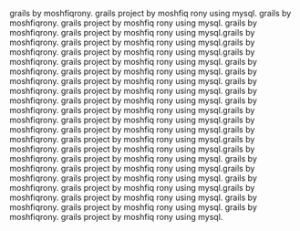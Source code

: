 grails by moshfiqrony.
grails project by moshfiq rony using mysql.
grails by moshfiqrony.
grails project by moshfiq rony using mysql.
grails by moshfiqrony.
grails project by moshfiq rony using mysql.grails by moshfiqrony.
grails project by moshfiq rony using mysql.grails by moshfiqrony.
grails project by moshfiq rony using mysql.grails by moshfiqrony.
grails project by moshfiq rony using mysql.
grails by moshfiqrony.
grails project by moshfiq rony using mysql.
grails by moshfiqrony.
grails project by moshfiq rony using mysql.
grails by moshfiqrony.
grails project by moshfiq rony using mysql.
grails by moshfiqrony.
grails project by moshfiq rony using mysql.
grails by moshfiqrony.
grails project by moshfiq rony using mysql.grails by moshfiqrony.
grails project by moshfiq rony using mysql.grails by moshfiqrony.
grails project by moshfiq rony using mysql.grails by moshfiqrony.
grails project by moshfiq rony using mysql.grails by moshfiqrony.
grails project by moshfiq rony using mysql.grails by moshfiqrony.
grails project by moshfiq rony using mysql.
grails by moshfiqrony.
grails project by moshfiq rony using mysql.grails by moshfiqrony.
grails project by moshfiq rony using mysql.
grails by moshfiqrony.
grails project by moshfiq rony using mysql.grails by moshfiqrony.
grails project by moshfiq rony using mysql.
grails by moshfiqrony.
grails project by moshfiq rony using mysql.
grails by moshfiqrony.
grails project by moshfiq rony using mysql.
